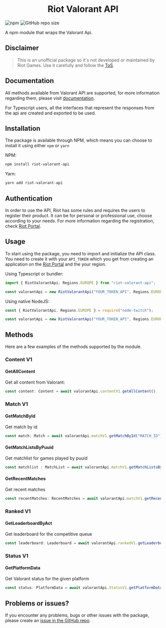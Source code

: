 <h1 align='center'>
  Riot Valorant API
</h1>

![npm](https://img.shields.io/npm/v/riot-valorant-api?color=brightgreen)
![GitHub repo size](https://img.shields.io/github/repo-size/PedroS11/riot-valorant-api)

A npm module that wraps the Valorant Api.

## Disclaimer

> This is an unofficial package so it's not developed or maintained by Riot Games. Use it carefully and follow the [ToS](https://developer.riotgames.com/policies/general).

 ## Documentation
 All methods available from Valorant API are supported, for more information regarding them, please visit [documentation](https://developer.riotgames.com/apis).
 
 For Typescript users, all the interfaces that represent the responses from the api are created and exported to be used.
 ## Installation
 The package is available through NPM, which means you can choose to install it using either `npm` or `yarn`
 
 NPM:
 ```sh
 npm install riot-valorant-api
 ```
 
 Yarn:
 ```sh
 yarn add riot-valorant-api
 ```
  
 ## Authentication
 In order to use the API, Riot has some rules and requires the users to register their product. It can be for personal or professional use, choose according to your needs.
 For more information regarding the registration, check [Riot Portal](https://developer.riotgames.com/).
 

 ## Usage
 
 To start using the package, you need to import and initialize the API class. You need to create it with your `API_TOKEN`
  which you get from creating an application on the [Riot Portal](https://developer.riotgames.com/) and the your region. 
 
 Using Typescript or bundler:
 ```js
 import { RiotValorantApi, Regions.EUROPE } from "riot-valorant-api";
 
 const valorantApi = new RiotValorantApi("YOUR_TOKEN_API", Regions.EUROPE);
 ```
 
 Using native NodeJS:
 ```js
 const { RiotValorantApi, Regions.EUROPE } = require("node-twitch");
 
 const valorantApi = new RiotValorantApi("YOUR_TOKEN_API", Regions.EUROPE);
 ```

## Methods
Here are a few examples of the methods supported by the module.

### Content V1
 
#### GetAllContent

Get all content from Valorant:
```js
const content: Content = await valorantApi.contentV1.getAllContent()
```

### Match V1

#### GetMatchById 
 
Get match by id

```js
const match: Match = await valorantApi.matchV1.getMatchById("MATCH_ID")
```

#### GetMatchListsByPuuid

Get matchlist for games played by puuid

```js
const matchlist : MatchList = await valorantApi.matchV1.getMatchListsByPuuid("PUUID")
```

#### GetRecentMatches

Get recent matches

  ```js
  const recentMatches: RecentMatches = await valorantApi.matchV1.getRecentMatches("QUEUE")
  ```
 
 ### Ranked V1
 
 #### GetLeaderboardByAct
 
 Get leaderboard for the competitive queue
 
  
  ```js
  const leaderboard: Leaderboard = await valorantApi.rankedV1.getLeaderboardByAct("ACT_ID", size = 20, startIndex = 0)
  ```
  
  ### Status V1
  
  #### GetPlatformData
  
  Get Valorant status for the given platform
  
```js
const status: PlatformData = await valorantApi.StatusV1.getPlatformData()
```
    
 
 ## Problems or issues?
 
 If you encounter any problems, bugs or other issues with the package, please create an [issue in the GitHub repo](https://github.com/PedroS11/riot-valorant-api/issues). 

